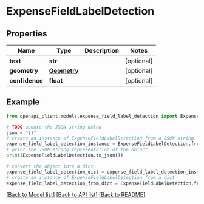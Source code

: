 # ExpenseFieldLabelDetection


## Properties

Name | Type | Description | Notes
------------ | ------------- | ------------- | -------------
**text** | **str** |  | [optional] 
**geometry** | [**Geometry**](Geometry.md) |  | [optional] 
**confidence** | **float** |  | [optional] 

## Example

```python
from openapi_client.models.expense_field_label_detection import ExpenseFieldLabelDetection

# TODO update the JSON string below
json = "{}"
# create an instance of ExpenseFieldLabelDetection from a JSON string
expense_field_label_detection_instance = ExpenseFieldLabelDetection.from_json(json)
# print the JSON string representation of the object
print(ExpenseFieldLabelDetection.to_json())

# convert the object into a dict
expense_field_label_detection_dict = expense_field_label_detection_instance.to_dict()
# create an instance of ExpenseFieldLabelDetection from a dict
expense_field_label_detection_from_dict = ExpenseFieldLabelDetection.from_dict(expense_field_label_detection_dict)
```
[[Back to Model list]](../README.md#documentation-for-models) [[Back to API list]](../README.md#documentation-for-api-endpoints) [[Back to README]](../README.md)


